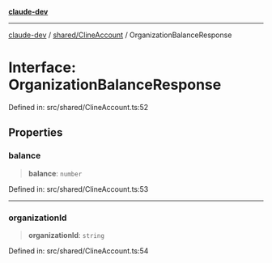 [**claude-dev**](../../../README.md)

***

[claude-dev](../../../README.md) / [shared/ClineAccount](../README.md) / OrganizationBalanceResponse

# Interface: OrganizationBalanceResponse

Defined in: src/shared/ClineAccount.ts:52

## Properties

### balance

> **balance**: `number`

Defined in: src/shared/ClineAccount.ts:53

***

### organizationId

> **organizationId**: `string`

Defined in: src/shared/ClineAccount.ts:54
